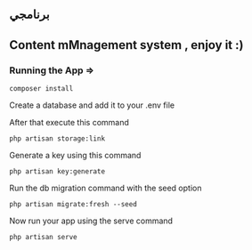 ## برنامجي 
## Content mMnagement system , enjoy it :)

### Running the App =>

`composer install`
 
Create a database and add it to your .env file

After that execute this command

`php artisan storage:link`

Generate a key using this command

`php artisan key:generate`

Run the db migration command with the seed option

`php artisan migrate:fresh --seed`

Now run your app using the serve command

`php artisan serve`
